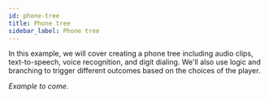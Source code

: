 ```yaml
---
id: phone-tree
title: Phone tree
sidebar_label: Phone tree
---
```


In this example, we will cover creating a phone tree including audio clips, text-to-speech, voice recognition, and digit dialing. We'll also use logic and branching to trigger different outcomes based on the choices of the player.

*Example to come.*
